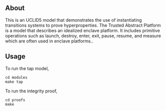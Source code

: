 ## About
This is an UCLID5 model that demonstrates the use of instantiating transitions systems to prove hyperproperties. The Trusted Abstract Platform is a model that describes an idealized enclave platform. It includes primitive operations such as launch, destroy, enter, exit, pause, resume, and measure which are often used in enclave platforms..

## Usage
To run the tap model,
```
cd modules
make tap
```

To run the integrity proof,
```
cd proofs
make
```
